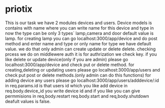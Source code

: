 # priotix

This is our task 
we have 2 modules devices and users.
Device models is contains with name where you can write name for this device and type in now the type can be only 3 types` lamp,camera and door default value is lamp.
for creating lamp you can go localhost:3000/app/device and do post method and enter name and type or only name for type we have default value. we do that only admin can create update or delete delete. checking prcess we do on middlewere auth it is for authrization we check key.
if you like delete or update device(only if you are admin) please go localhost:3000/app/device and check put or delete method.
for creating,deleting or updating users please go localhost:3000/app/users and check put post or delete methods.(only admin can do this functions)
for adding device any users please go localhost:3000/app/users/adddevice/:id in req.params.id is that users id which you like add device in req.body.device_id you write device id and if you like you can give permmisions in req,body.restart req.body.start and req,body.shutdown deafult values is false.
